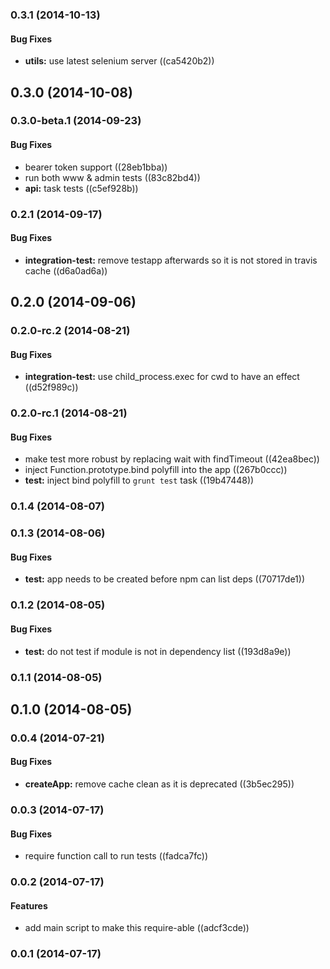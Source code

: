 <a name="0.3.1"></a>
### 0.3.1 (2014-10-13)


#### Bug Fixes

* **utils:** use latest selenium server ((ca5420b2))


<a name="0.3.0"></a>
## 0.3.0 (2014-10-08)


<a name="0.3.0-beta.1"></a>
### 0.3.0-beta.1 (2014-09-23)


#### Bug Fixes

* bearer token support ((28eb1bba))
* run both www & admin tests ((83c82bd4))
* **api:** task tests ((c5ef928b))


<a name="0.2.1"></a>
### 0.2.1 (2014-09-17)


#### Bug Fixes

* **integration-test:** remove testapp afterwards so it is not stored in travis cache ((d6a0ad6a))


<a name="0.2.0"></a>
## 0.2.0 (2014-09-06)


<a name="0.2.0-rc.2"></a>
### 0.2.0-rc.2 (2014-08-21)


#### Bug Fixes

* **integration-test:** use child_process.exec for cwd to have an effect ((d52f989c))


<a name="0.2.0-rc.1"></a>
### 0.2.0-rc.1 (2014-08-21)


#### Bug Fixes

* make test more robust by replacing wait with findTimeout ((42ea8bec))
* inject Function.prototype.bind polyfill into the app ((267b0ccc))
* **test:** inject bind polyfill to `grunt test` task ((19b47448))


<a name="0.1.4"></a>
### 0.1.4 (2014-08-07)


<a name="0.1.3"></a>
### 0.1.3 (2014-08-06)


#### Bug Fixes

* **test:** app needs to be created before npm can list deps ((70717de1))


<a name="0.1.2"></a>
### 0.1.2 (2014-08-05)


#### Bug Fixes

* **test:** do not test if module is not in dependency list ((193d8a9e))


<a name="0.1.1"></a>
### 0.1.1 (2014-08-05)


<a name="0.1.0"></a>
## 0.1.0 (2014-08-05)


<a name="0.0.4"></a>
### 0.0.4 (2014-07-21)


#### Bug Fixes

* **createApp:** remove cache clean as it is deprecated ((3b5ec295))


<a name="0.0.3"></a>
### 0.0.3 (2014-07-17)


#### Bug Fixes

* require function call to run tests ((fadca7fc))


<a name="0.0.2"></a>
### 0.0.2 (2014-07-17)


#### Features

* add main script to make this require-able ((adcf3cde))


<a name="0.0.1"></a>
### 0.0.1 (2014-07-17)


